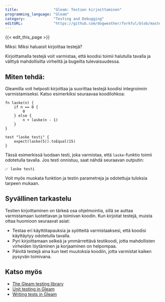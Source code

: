 ```yaml
---
title:                "Gleam: Testien kirjoittaminen"
programming_language: "Gleam"
category:             "Testing and Debugging"
editURL:              "https://github.com/dogweather/forkful/blob/master/content/fi/gleam/writing-tests.md"
---
```


{{< edit_this_page >}}

Miksi: Miksi haluaisit kirjoittaa testejä?

Kirjoittamalla testejä voit varmistaa, että koodisi toimii halutulla tavalla ja välttyä mahdollisilta virheiltä ja bugeilta tulevaisuudessa.

## Miten tehdä:

Gleamilla voit helposti kirjoittaa ja suorittaa testejä koodisi integroinnin varmistamiseksi. Katso esimerkiksi seuraavaa koodilohkoa:

```Gleam
fn laske(n) {
    if n == 0 {
        0
    } else {
        n + laske(n - 1)
    }
}

test "laske testi" {
    expect(laske(5)).toEqual(15)
}
```

Tässä esimerkissä luodaan testi, joka varmistaa, että `laske`-funktio toimii odotetulla tavalla. Jos testi onnistuu, saat nähdä seuraavan outputin:

```
✅ laske testi
```

Voit myös muokata funktion ja testin parametreja ja odotettuja tuloksia tarpeen mukaan.

## Syvällinen tarkastelu

Testien kirjoittaminen on tärkeä osa ohjelmointia, sillä se auttaa varmistamaan luotettavan ja toimivan koodin. Kun kirjoitat testejä, muista ottaa huomioon seuraavat asiat:

- Testaa eri käyttötapauksia ja syötteitä varmistaaksesi, että koodisi käyttäytyy odotetulla tavalla.
- Pyri kirjoittamaan selkeä ja ymmärrettävä testikoodi, jotta mahdollisten virheiden löytäminen ja korjaaminen on helpompaa.
- Päivitä testejä aina kun teet muutoksia koodiin, jotta varmistat kaiken pysyvän toimivana.

## Katso myös

- [The Gleam testing library](https://github.com/gleam-lang/testing)
- [Unit testing in Gleam](https://gleam.run/book/testing.html#unit-testing)
- [Writing tests in Gleam](https://gleam.run/articles/unit-tests)